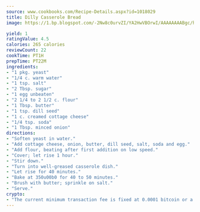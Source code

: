 ```yaml
---
source: www.cookbooks.com/Recipe-Details.aspx?id=1018029
title: Dilly Casserole Bread
image: https://1.bp.blogspot.com/-2Nw8c0urvZI/YA2HwVBOrwI/AAAAAAAABgc/hcoCuYbLRGghREWYfHLERS8jzKEXzVPXwCLcBGAsYHQ/s154/14.png

yield: 1
ratingValue: 4.5
calories: 265 calories
reviewCount: 22
cookTime: PT1H
prepTime: PT22M
ingredients:
- "1 pkg. yeast"
- "1/4 c. warm water"
- "1 tsp. salt"
- "2 Tbsp. sugar"
- "1 egg unbeaten"
- "2 1/4 to 2 1/2 c. flour"
- "1 Tbsp. butter"
- "1 tsp. dill seed"
- "1 c. creamed cottage cheese"
- "1/4 tsp. soda"
- "1 Tbsp. minced onion"
directions:
- "Soften yeast in water."
- "Add cottage cheese, onion, butter, dill seed, salt, soda and egg."
- "Add flour, beating after first addition on low speed."
- "Cover; let rise 1 hour."
- "Stir down."
- "Turn into well-greased casserole dish."
- "Let rise for 40 minutes."
- "Bake at 350u00b0 for 40 to 50 minutes."
- "Brush with butter; sprinkle on salt."
- "Serve."
crypto:
- "The current minimum transaction fee is fixed at 0.0001 bitcoin or a tenth of a millibitcoin per kilobyte, recently decreased from one millibitcoin."
---
```

